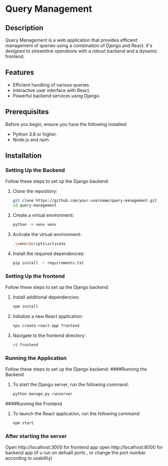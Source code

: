 # Query Management

## Description
Query Management is a web application that provides efficient management of queries using a combination of Django and React. It's designed to streamline operations with a robust backend and a dynamic frontend.

## Features
- Efficient handling of various queries.
- Interactive user interface with React.
- Powerful backend services using Django.

## Prerequisites
Before you begin, ensure you have the following installed:
- Python 3.8 or higher.
- Node.js and npm.

## Installation

### Setting Up the Backend
Follow these steps to set up the Django backend:
1. Clone the repository:
   ```bash
   git clone https://github.com/your-username/query-management.git
   cd query-management
2. Create a virtual environment:
   ```bash
   python -m venv venv
3. Activate the virtual environment:

   ```bash
   .\venv\Scripts\activate

4. Install the required dependencies:
   ```bash
   pip install -r requirements.txt

### Setting Up the frontend
Follow these steps to set up the Django backend:
1. Install additional dependencies:
   ```bash
   npm install

2. Initialize a new React application:
   ```bash
   npx create-react-app frontend
   
3. Navigate to the frontend directory:

   ```bash
   cd frontend
### Running the Application
Follow these steps to set up the Django backend:
####Running the Backend
1. To start the Django server, run the following command:
   ```bash
   python manage.py runserver


####Running the Frontend
1. To launch the React application, run the following command:
   ```bash
   npm start

### After starting the server

Open http://localhost:3000 for frontend app
open http://localhost:8000 for backend app
(if u run on defualt ports , or change the port number according to usability)
